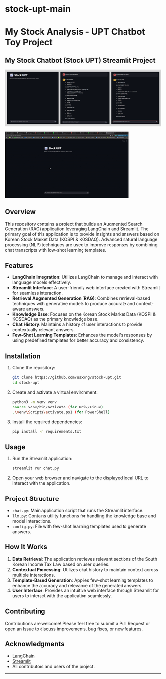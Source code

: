 # stock-upt-main
# My Stock Analysis - UPT Chatbot Toy Project

## My Stock Chatbot (Stock UPT) Streamlit Project

![Full_main](./src/overview_img.png)

![Full_test](./src/stockupt_test.gif)

## Overview

This repository contains a project that builds an Augmented Search Generation (RAG) application leveraging LangChain and Streamlit. The primary goal of this application is to provide insights and answers based on Korean Stock Market Data (KOSPI & KOSDAQ). Advanced natural language processing (NLP) techniques are used to improve responses by combining chat transcripts with low-shot learning templates.

## Features

- **LangChain Integration**: Utilizes LangChain to manage and interact with language models effectively.
- **Streamlit Interface**: A user-friendly web interface created with Streamlit for seamless interaction.
- **Retrieval Augmented Generation (RAG)**: Combines retrieval-based techniques with generative models to produce accurate and context-aware answers.
- **Knowledge Base**: Focuses on the Korean Stock Market Data (KOSPI & KOSDAQ) as the primary knowledge base.
- **Chat History**: Maintains a history of user interactions to provide contextually relevant answers.
- **Few-Shot Learning Templates**: Enhances the model's responses by using predefined templates for better accuracy and consistency.

## Installation

1. Clone the repository:
    ```sh
    git clone https://github.com/usxxng/stock-upt.git
    cd stock-upt
    ```

2. Create and activate a virtual environment:
    ```sh
    python3 -m venv venv
    source venv/bin/activate (for Unix/Linux)
    .\venv\Scripts\activate.ps1 (for PowerShell)
    ```

3. Install the required dependencies:
    ```sh
    pip install -r requirements.txt
    ```

## Usage

1. Run the Streamlit application:
    ```sh
    streamlit run chat.py
    ```

2. Open your web browser and navigate to the displayed local URL to interact with the application.

## Project Structure

- `chat.py`: Main application script that runs the Streamlit interface.
- `llm.py`: Contains utility functions for handling the knowledge base and model interactions.
- `config.py`: File with few-shot learning templates used to generate answers.

## How It Works

1. **Data Retrieval**: The application retrieves relevant sections of the South Korean Income Tax Law based on user queries.
2. **Contextual Processing**: Utilizes chat history to maintain context across multiple interactions.
3. **Template-Based Generation**: Applies few-shot learning templates to enhance the accuracy and relevance of the generated answers.
4. **User Interface**: Provides an intuitive web interface through Streamlit for users to interact with the application seamlessly.

## Contributing

Contributions are welcome! Please feel free to submit a Pull Request or open an Issue to discuss improvements, bug fixes, or new features.

## Acknowledgments

- [LangChain](https://langchain.com/)
- [Streamlit](https://streamlit.io/)
- All contributors and users of the project.

---
